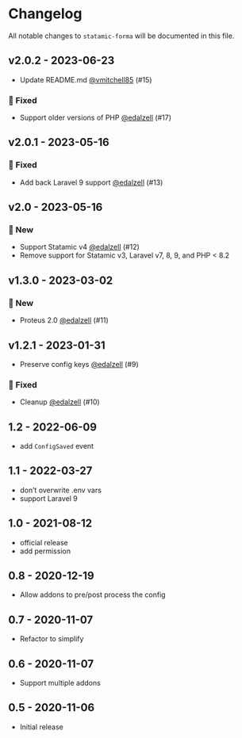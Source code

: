 # Changelog

All notable changes to `statamic-forma` will be documented in this file.

## v2.0.2 - 2023-06-23

- Update README.md [@vmitchell85](https://github.com/vmitchell85) (#15)

### 🐛 Fixed

- Support older versions of PHP [@edalzell](https://github.com/edalzell) (#17)

## v2.0.1 - 2023-05-16

### 🐛 Fixed

- Add back Laravel 9 support [@edalzell](https://github.com/edalzell) (#13)

## v2.0 - 2023-05-16

### 🚀 New

- Support Statamic v4 [@edalzell](https://github.com/edalzell) (#12)
- Remove support for Statamic v3, Laravel v7, 8, 9, and PHP < 8.2

## v1.3.0 - 2023-03-02

### 🚀 New

- Proteus 2.0 [@edalzell](https://github.com/edalzell) (#11)

## v1.2.1 - 2023-01-31

- Preserve config keys [@edalzell](https://github.com/edalzell) (#9)

### 🐛 Fixed

- Cleanup [@edalzell](https://github.com/edalzell) (#10)

## 1.2 - 2022-06-09

- add `ConfigSaved` event

## 1.1 - 2022-03-27

- don’t overwrite .env vars
- support Laravel 9

## 1.0 - 2021-08-12

- official release
- add permission

## 0.8 - 2020-12-19

- Allow addons to pre/post process the config

## 0.7 - 2020-11-07

- Refactor to simplify

## 0.6 - 2020-11-07

- Support multiple addons

## 0.5 - 2020-11-06

- Initial release
